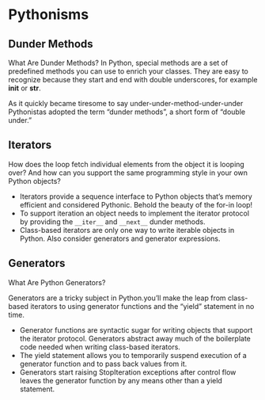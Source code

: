 # Pythonisms

## Dunder Methods

What Are Dunder Methods?
In Python, special methods are a set of predefined methods you can use to enrich your classes. They are easy to recognize because they start and end with double underscores, for example __init__ or __str__.

As it quickly became tiresome to say under-under-method-under-under Pythonistas adopted the term “dunder methods”, a short form of “double under.”

## Iterators

How does the loop fetch individual elements from the object it is looping over? And how can you support the same programming style in your own Python objects?

- Iterators provide a sequence interface to Python objects that’s memory efficient and considered Pythonic. Behold the beauty of the for-in loop!
- To support iteration an object needs to implement the iterator protocol by providing the `__iter__` and `__next__` dunder methods.
- Class-based iterators are only one way to write iterable objects in Python. Also consider generators and generator expressions.

## Generators

What Are Python Generators?
 
 
Generators are a tricky subject in Python.you’ll make the leap from class-based iterators to using generator functions and the “yield” statement in no time.

- Generator functions are syntactic sugar for writing objects that support the iterator protocol. Generators abstract away much of the boilerplate code needed when writing class-based iterators.
- The yield statement allows you to temporarily suspend execution of a generator function and to pass back values from it.
- Generators start raising StopIteration exceptions after control flow leaves the generator function by any means other than a yield statement.